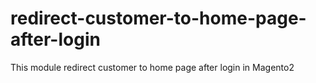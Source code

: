 # redirect-customer-to-home-page-after-login
This module redirect customer to home page after login in Magento2
